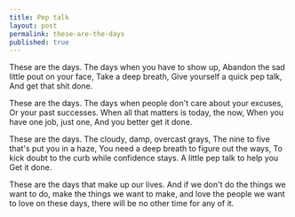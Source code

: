 ```yaml
---
title: Pep talk
layout: post
permalink: these-are-the-days
published: true
---
```

These are the days.
The days when you have to show up,
Abandon the sad little pout on your face,
Take a deep breath,
Give yourself a quick pep talk,
And get that shit done.

These are the days.
The days when people don't care about your excuses,
Or your past successes.
When all that matters is today, the now,
When you have one job, just one,
And you better get it done.

These are the days.
The cloudy, damp, overcast grays,
The nine to five that's put you in a haze,
You need a deep breath to figure out the ways,
To kick doubt to the curb while confidence stays.
A little pep talk to help you
Get it done.

These are the days that make up our lives. And if we don't do the things we want to do, make the things we want to make, and love the people we want to love on these days, there will be no other time for any of it.